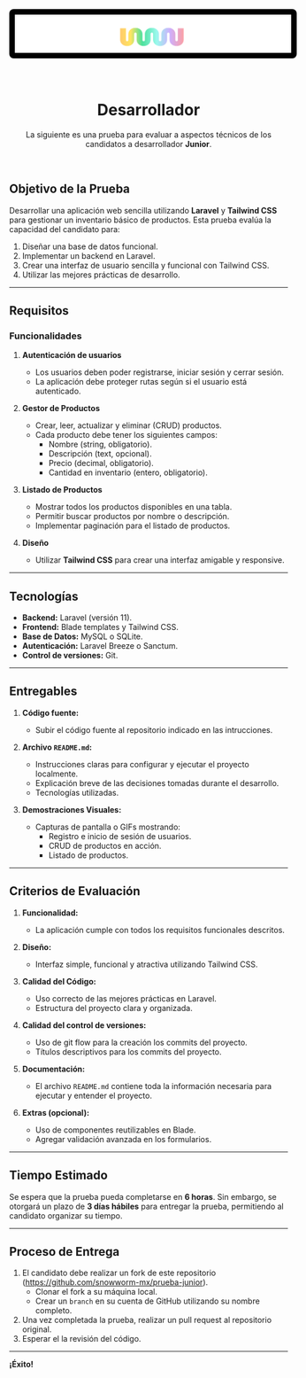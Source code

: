 <div align="center">
   <div >
      <img style="background-color: #000; display: inline-block; padding: 10px; border-radius: 8px;" width="500" src="assets/logo.png" alt="Snowworm Logo">
   </div>
   <br>
   <br>
    <h1 width="200">Desarrollador</h1>
   <p>La siguiente es una prueba para evaluar a aspectos técnicos de los candidatos a desarrollador <b>Junior</b>.</p>
   <br>
</div>

## Objetivo de la Prueba

Desarrollar una aplicación web sencilla utilizando **Laravel** y **Tailwind CSS** para gestionar un inventario básico de productos. Esta prueba evalúa la capacidad del candidato para:

1. Diseñar una base de datos funcional.
2. Implementar un backend en Laravel.
3. Crear una interfaz de usuario sencilla y funcional con Tailwind CSS.
4. Utilizar las mejores prácticas de desarrollo.

---

## Requisitos

### Funcionalidades

1. **Autenticación de usuarios**

   - Los usuarios deben poder registrarse, iniciar sesión y cerrar sesión.
   - La aplicación debe proteger rutas según si el usuario está autenticado.

2. **Gestor de Productos**

   - Crear, leer, actualizar y eliminar (CRUD) productos.
   - Cada producto debe tener los siguientes campos:
     - Nombre (string, obligatorio).
     - Descripción (text, opcional).
     - Precio (decimal, obligatorio).
     - Cantidad en inventario (entero, obligatorio).

3. **Listado de Productos**

   - Mostrar todos los productos disponibles en una tabla.
   - Permitir buscar productos por nombre o descripción.
   - Implementar paginación para el listado de productos.

4. **Diseño**
   - Utilizar **Tailwind CSS** para crear una interfaz amigable y responsive.

---

## Tecnologías

- **Backend:** Laravel (versión 11).
- **Frontend:** Blade templates y Tailwind CSS.
- **Base de Datos:** MySQL o SQLite.
- **Autenticación:** Laravel Breeze o Sanctum.
- **Control de versiones:** Git.

---

## Entregables

1. **Código fuente:**

   - Subir el código fuente al repositorio indicado en las intrucciones.

2. **Archivo `README.md`:**

   - Instrucciones claras para configurar y ejecutar el proyecto localmente.
   - Explicación breve de las decisiones tomadas durante el desarrollo.
   - Tecnologías utilizadas.

3. **Demostraciones Visuales:**
   - Capturas de pantalla o GIFs mostrando:
     - Registro e inicio de sesión de usuarios.
     - CRUD de productos en acción.
     - Listado de productos.

---

## Criterios de Evaluación

1. **Funcionalidad:**
   - La aplicación cumple con todos los requisitos funcionales descritos.

2. **Diseño:**
   - Interfaz simple, funcional y atractiva utilizando Tailwind CSS.

3. **Calidad del Código:**
   - Uso correcto de las mejores prácticas en Laravel.
   - Estructura del proyecto clara y organizada.

4. **Calidad del control de versiones:**

   - Uso de git flow para la creación los commits del proyecto.
   - Títulos descriptivos para los commits del proyecto.

5. **Documentación:**

   - El archivo `README.md` contiene toda la información necesaria para ejecutar y entender el proyecto.

6. **Extras (opcional):**
   - Uso de componentes reutilizables en Blade.
   - Agregar validación avanzada en los formularios.

---

## Tiempo Estimado

Se espera que la prueba pueda completarse en **6 horas**. Sin embargo, se otorgará un plazo de **3 días hábiles** para entregar la prueba, permitiendo al candidato organizar su tiempo.

---

## Proceso de Entrega

1. El candidato debe realizar un fork de este repositorio (https://github.com/snowworm-mx/prueba-junior).
   - Clonar el fork a su máquina local.
   - Crear un `branch` en su cuenta de GitHub utilizando su nombre completo.
2. Una vez completada la prueba, realizar un pull request al repositorio original.
3. Esperar el la revisión del código.

---

**¡Éxito!**
